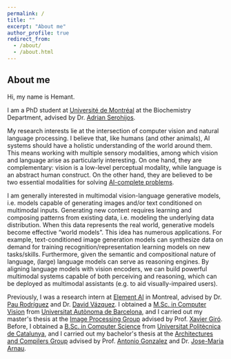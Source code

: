 ```yaml
---
permalink: /
title: ""
excerpt: "About me"
author_profile: true
redirect_from: 
  - /about/
  - /about.html
---
```


## About me

Hi, my name is Hemant.

I am a PhD student at [Université de Montréal](https://www.umontreal.ca/) at the Biochemistry Department, advised by Dr. [Adrian Serohijos](http://www.serohijoslab.org/).

My research interests lie at the intersection of computer vision and natural language processing. I believe that, like humans (and other animals), AI systems should have a holistic understanding of the world around them. This means working with multiple sensory modalities, among which vision and language arise as particularly interesting. On one hand, they are complementary: vision is a low-level perceptual modality, while language is an abstract human construct. On the other hand, they are believed to be two essential modalities for solving [AI-complete problems](https://en.wikipedia.org/wiki/AI-complete).

I am generally interested in multimodal vision-language generative models, i.e. models capable of generating images and/or text conditioned on multimodal inputs. Generating new content requires learning and composing patterns from existing data, i.e. modeling the underlying data distribution. When this data represents the real world, generative models become effective “world models”. This idea has numerous applications. For example, text-conditioned image generation models can synthesize data on demand for training recognition/representation learning models on new tasks/skills. Furthermore, given the semantic and compositional nature of language, (large) language models can serve as reasoning engines. By aligning language models with vision encoders, we can build powerful multimodal systems capable of both perceiving and reasoning, which can be deployed as multimodal assistants (e.g. to aid visually-impaired users).

Previously, I was a research intern at [Element AI](https://www.elementai.com/research) in Montreal, advised by Dr. [Pau Rodríguez](https://prlz77.github.io) and Dr. [David Vázquez](http://www.david-vazquez.com). I obtained a [M.Sc. in Computer Vision](https://pagines.uab.cat/mcv) from [Universitat Autònoma de Barcelona](https://www.uab.cat), and I carried out my master's thesis at the [Image Processing Group](https://imatge.upc.edu/web/) advised by Prof. [Xavier Giró](https://imatge.upc.edu/web/people/xavier-giro). Before, I obtained a [B.Sc. in Computer Science](https://www.fib.upc.edu/en/studies/bachelors-degrees/bachelor-degree-informatics-engineering) from [Universitat Politècnica de Catalunya](https://www.upc.edu), and I carried out my bachelor's thesis at the [Architectures and Compilers Group](https://arco.e.ac.upc.edu/wiki/index.php/Main_Page) advised by Prof. [Antonio Gonzalez](https://people.ac.upc.edu/antonio) and Dr. [Jose-Maria Arnau](http://jarnau.site.ac.upc.edu).
